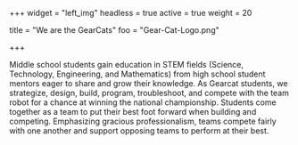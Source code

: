 +++
widget = "left_img"
headless = true
active = true
weight = 20

title = "We are the GearCats"
foo = "Gear-Cat-Logo.png"

+++

Middle school students gain education in STEM fields (Science,
Technology, Engineering, and Mathematics) from high school student
mentors eager to share and grow their knowledge. As Gearcat students,
we strategize, design, build, program, troubleshoot, and compete with
the team robot for a chance at winning the national
championship. Students come together as a team to put their best foot
forward when building and competing. Emphasizing gracious
professionalism, teams compete fairly with one another and support
opposing teams to perform at their best.
